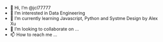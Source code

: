 - 👋 Hi, I’m @jcl77777
- 👀 I’m interested in Data Engineering
- 🌱 I’m currently learning Javascript, Python and Systme Design by Alex Xu
- 💞️ I’m looking to collaborate on ...
- 📫 How to reach me ...

<!---
jcl77777/jcl77777 is a ✨ special ✨ repository because its `README.md` (this file) appears on your GitHub profile.
You can click the Preview link to take a look at your changes.
--->
